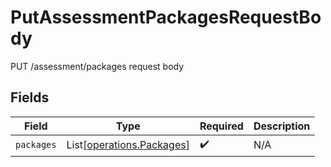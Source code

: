 # PutAssessmentPackagesRequestBody

PUT /assessment/packages request body


## Fields

| Field                                                            | Type                                                             | Required                                                         | Description                                                      |
| ---------------------------------------------------------------- | ---------------------------------------------------------------- | ---------------------------------------------------------------- | ---------------------------------------------------------------- |
| `packages`                                                       | List[[operations.Packages](../../models/operations/packages.md)] | :heavy_check_mark:                                               | N/A                                                              |